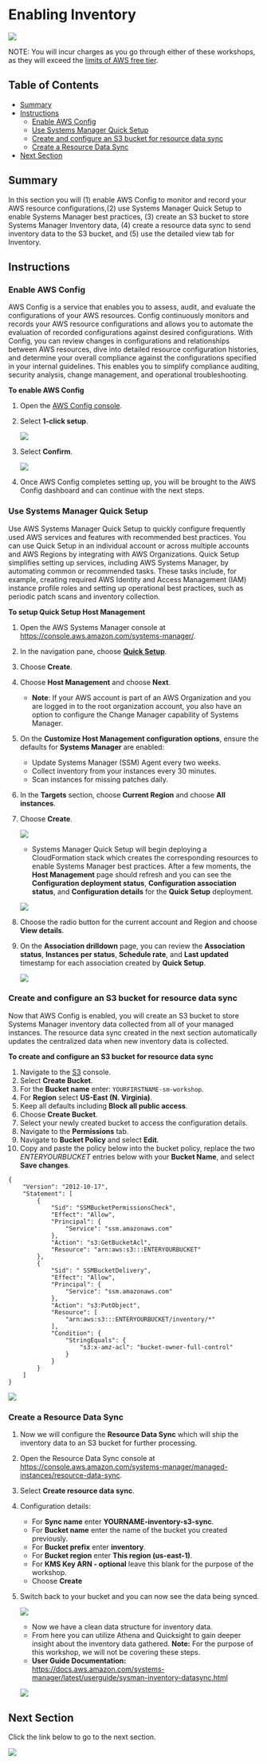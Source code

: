# Enabling Inventory

![](media/ssm-aws-logo.png)

NOTE: You will incur charges as you go through either of these workshops, as they will exceed the [limits of AWS free tier](http://docs.aws.amazon.com/awsaccountbilling/latest/aboutv2/free-tier-limits.html).

## Table of Contents

- [Summary](#summary)
- [Instructions](#instructions)
    - [Enable AWS Config](#enable-aws-config)
    - [Use Systems Manager Quick Setup](#use-systems-manager-quick-setup)
    - [Create and configure an S3 bucket for resource data sync](#create-and-configure-an-s3-bucket-for-resource-data-sync)
    - [Create a Resource Data Sync](#create-a-resource-data-sync)
- [Next Section](#next-section)

## Summary

In this section you will (1) enable AWS Config to monitor and record your AWS resource configurations,(2) use Systems Manager Quick Setup to enable Systems Manager best practices, (3) create an S3 bucket to store Systems Manager Inventory data, (4) create a resource data sync to send inventory data to the S3 bucket, and (5) use the detailed view tab for Inventory.

## Instructions

### Enable AWS Config

AWS Config is a service that enables you to assess, audit, and evaluate the configurations of your AWS resources. Config continuously monitors and records your AWS resource configurations and allows you to automate the evaluation of recorded configurations against desired configurations. With Config, you can review changes in configurations and relationships between AWS resources, dive into detailed resource configuration histories, and determine your overall compliance against the configurations specified in your internal guidelines. This enables you to simplify compliance auditing, security analysis, change management, and operational troubleshooting.

**To enable AWS Config**

1. Open the [AWS Config console](https://console.aws.amazon.com/config/home).
1. Select **1-click setup**.

    ![](/media/aws-config-1-click.png)
    
1. Select **Confirm**.

    ![](/media/aws-config-confirm.png)
    
1. Once AWS Config completes setting up, you will be brought to the AWS Config dashboard and can continue with the next steps.

### Use Systems Manager Quick Setup

Use AWS Systems Manager Quick Setup to quickly configure frequently used AWS services and features with recommended best practices. You can use Quick Setup in an individual account or across multiple accounts and AWS Regions by integrating with AWS Organizations. Quick Setup simplifies setting up services, including AWS Systems Manager, by automating common or recommended tasks. These tasks include, for example, creating required AWS Identity and Access Management (IAM) instance profile roles and setting up operational best practices, such as periodic patch scans and inventory collection.

**To setup Quick Setup Host Management**

1. Open the AWS Systems Manager console at https://console.aws.amazon.com/systems-manager/.
1. In the navigation pane, choose [**Quick Setup**](https://console.aws.amazon.com/systems-manager/quick-setup).
1. Choose **Create**.
1. Choose **Host Management** and choose **Next**.

    - **Note**: If your AWS account is part of an AWS Organization and you are logged in to the root organization account, you also have an option to configure the Change Manager capability of Systems Manager.
    
1. On the **Customize Host Management configuration options**, ensure the defaults for **Systems Manager** are enabled:

    - Update Systems Manager (SSM) Agent every two weeks.
    - Collect inventory from your instances every 30 minutes.
    - Scan instances for missing patches daily.

1. In the **Targets** section, choose **Current Region** and choose **All instances**.
1. Choose **Create**.

    ![](/media/quick-setup-create.png)
    
    - Systems Manager Quick Setup will begin deploying a CloudFormation stack which creates the corresponding resources to enable Systems Manager best practices. After a few moments, the **Host Management** page should refresh and you can see the **Configuration deployment status**, **Configuration association status**, and **Configuration details** for the **Quick Setup** deployment.

    ![](/media/quick-setup-host-mgmt.png)

1. Choose the radio button for the current account and Region and choose **View details**.    
1. On the **Association drilldown** page, you can review the **Association status**, **Instances per status**, **Schedule rate**, and **Last updated** timestamp for each association created by **Quick Setup**.

    ![](/media/quick-setup-drilldown.png)

### Create and configure an S3 bucket for resource data sync

Now that AWS Config is enabled, you will create an S3 bucket to store Systems Manager inventory data collected from all of your managed instances. The resource data sync created in the next section  automatically updates the centralized data when new inventory data is collected.

**To create and configure an S3 bucket for resource data sync**

1. Navigate to the [S3](https://s3.console.aws.amazon.com/s3) console.
1. Select **Create Bucket**.
1. For the **Bucket name** enter: ```YOURFIRSTNAME-sm-workshop```.
1. For **Region** select **US-East (N. Virginia)**.
1. Keep all defaults including **Block all public access**.
1. Choose **Create Bucket**.
1. Select your newly created bucket to access the configuration details.
1. Navigate to the **Permissions** tab.
1. Navigate to **Bucket Policy** and select **Edit**.
1. Copy and paste the policy below into the bucket policy, replace the two _ENTERYOURBUCKET_ entries below with your **Bucket Name**, and select **Save changes**.

```
{
    "Version": "2012-10-17",
    "Statement": [
        {
            "Sid": "SSMBucketPermissionsCheck",
            "Effect": "Allow",
            "Principal": {
                "Service": "ssm.amazonaws.com"
            },
            "Action": "s3:GetBucketAcl",
            "Resource": "arn:aws:s3:::ENTERYOURBUCKET"
        },
        {
            "Sid": " SSMBucketDelivery",
            "Effect": "Allow",
            "Principal": {
                "Service": "ssm.amazonaws.com"
            },
            "Action": "s3:PutObject",
            "Resource": [
                "arn:aws:s3:::ENTERYOURBUCKET/inventory/*"
            ],
            "Condition": {
                "StringEquals": {
                    "s3:x-amz-acl": "bucket-owner-full-control"
                }
            }
        }
    ]
}
```

![](/media/inventory-bucket-policy.png)

### Create a Resource Data Sync

1. Now we will configure the **Resource Data Sync** which will ship the inventory data to an S3 bucket for further processing.
1. Open the Resource Data Sync console at https://console.aws.amazon.com/systems-manager/managed-instances/resource-data-sync.
1. Select **Create resource data sync**.
1. Configuration details:

    - For **Sync name** enter **YOURNAME-inventory-s3-sync**.
    - For **Bucket name** enter the name of the bucket you created previously.
    - For **Bucket prefix** enter **inventory**.
    - For **Bucket region** enter **This region (us-east-1)**.
    - For **KMS Key ARN - optional** leave this blank for the purpose of the workshop.
    - Choose **Create**

1. Switch back to your bucket and you can now see the data being synced.

    ![](/media/image23.png)

    - Now we have a clean data structure for inventory data.
    - From here you can utilize Athena and Quicksight to gain deeper insight about the inventory data gathered. **Note:** For the purpose of this workshop, we will not be covering these steps.
    - **User Guide Documentation:**
        <https://docs.aws.amazon.com/systems-manager/latest/userguide/sysman-inventory-datasync.html>

    ![](/media/image24.png)

## Next Section

Click the link below to go to the next section.

[![](media/codify-runbooks.png)](/episode-01-step-02-codify-runbooks.md)